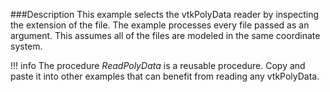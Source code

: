 ###Description
This example selects the vtkPolyData reader by inspecting the extension of the file. The example processes every file passed as an argument. This assumes all of the files are modeled in the same coordinate system.


!!! info
    The procedure *ReadPolyData* is a reusable procedure. Copy and paste it into other examples that can benefit from reading any vtkPolyData.
